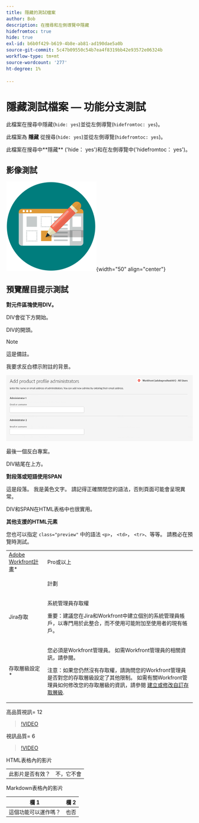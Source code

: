 ```yaml
---
title: 隱藏的測試檔案
author: Bob
description: 在搜尋和左側導覽中隱藏
hidefromtoc: true
hide: true
exl-id: b6b0f429-b619-4b8e-ab81-ad190dae5a0b
source-git-commit: 5c47b09550c54b7ea4f8319bb42e93572e06324b
workflow-type: tm+mt
source-wordcount: '277'
ht-degree: 1%

---
```



# 隱藏測試檔案 — 功能分支測試

此檔案在搜尋中隱藏(`hide: yes`)並從左側導覽(`hidefromtoc: yes`)。

<span class="preview">此檔案為 **隱藏** 從搜尋(`hide: yes`)並從左側導覽(`hidefromtoc: yes`)。</span>

<p class="preview">此檔案在搜尋中**隱藏** ('hide： yes')和在左側導覽中('hidefromtoc： yes')。</p>

## 影像測試

![影像測試](assets/get-started.png){width="50" align="center"}

## 預覽醒目提示測試

**對元件區塊使用DIV。**

DIV會從下方開始。

<div class="preview">

DIV的開頭。

>[!NOTE]
>
>這是備註。
>
>我要求反白標示附註的背景。

![影像](/help/quicksilver/administration-and-setup/add-users/create-and-manage-users/assets/add-admin-1.png)

最後一個反白專案。

</div>

DIV結尾在上方。

**對段落或短語使用SPAN**

這是段落。 <span class="preview">我是黃色文字。</span> 請記得正確關閉您的語法，否則頁面可能會呈現異常。

DIV和SPAN在HTML表格中也很實用。

**其他支援的HTML元素**

您也可以指定 `class="preview"` 中的語法 `<p>`， `<td>`， `<tr>`、等等。 請務必在預覽時測試。

<table style="table-layout:auto"> 
 <col> 
 <col> 
 <tbody> 
  <tr class="preview"> 
   <td role="rowheader"><a href="https://www.workfront.com/plans" target="_blank">Adobe Workfront計畫</a>*</td> 
   <td> <p>Pro或以上</p> </td> 
  </tr> 
  <tr> 
   <td role="rowheader"></td> 
   <td> <p class="preview">計劃</p> </td> 
  </tr> 
  <tr> 
   <td role="rowheader">Jira存取</td> 
   <td> <p><span class="preview">系統管理員存取權</p> <p>重要：建議您在Jira和Workfront中建立個別的系統管理員帳戶，以專門用於此整合，而不使用可能附加至使用者的現有帳戶。 </span></p></td> 
  </tr> 
  <tr> 
   <td role="rowheader">存取層級設定*</td> 
   <td> <p>您必須是Workfront管理員。 如需Workfront管理員的相關資訊，請參閱。</p> <p>注意：如果您仍然沒有存取權，請詢問您的Workfront管理員是否對您的存取層級設定了其他限制。 如需有關Workfront管理員如何修改您的存取層級的資訊，請參閱 <a href="/help/quicksilver/administration-and-setup/add-users/configure-and-grant-access/create-modify-access-levels.md" class="MCXref xref">建立或修改自訂存取層級</a>.</p> </td> 
  </tr> 
 </tbody> 
</table>

高品質視訊= 12

>[!VIDEO](https://video.tv.adobe.com/v/3413544/?quality=12)

視訊品質= 6

>[!VIDEO](https://video.tv.adobe.com/v/3413544/?quality=6)

HTML表格內的影片

<table style="table-layout:auto"> 
 <col> 
 <col> 
 <tbody> 
  </tr> 
  <tr> 
   <td role="rowheader">此影片是否有效？</td> 
   <td>不，它不會 </td> 
  </tr> 
 </tbody> 
</table>

Markdown表格內的影片

| 欄 1 | 欄 2 |
|---|---|
| 這個功能可以運作嗎？ | 也否 |


